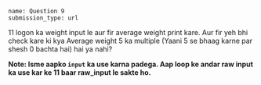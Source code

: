 ```ngMeta
name: Question 9
submission_type: url
```

11 logon ka weight input le aur fir average weight print kare. Aur fir yeh bhi check kare ki kya Average weight 5 ka multiple (Yaani 5 se bhaag karne par shesh 0 bachta hai) hai ya nahi?

**Note: Isme aapko `input` ka use karna padega. Aap loop ke andar raw input ka use kar ke 11 baar raw_input le sakte ho.**